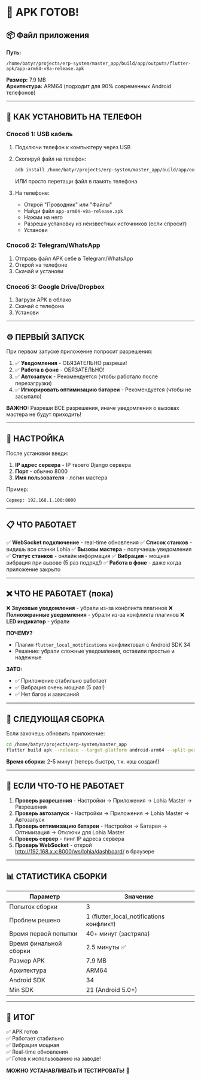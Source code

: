 # 🎉 APK ГОТОВ!

## 📦 Файл приложения

**Путь:**
```
/home/batyr/projects/erp-system/master_app/build/app/outputs/flutter-apk/app-arm64-v8a-release.apk
```

**Размер:** 7.9 MB  
**Архитектура:** ARM64 (подходит для 90% современных Android телефонов)

---

## 📱 КАК УСТАНОВИТЬ НА ТЕЛЕФОН

### Способ 1: USB кабель

1. Подключи телефон к компьютеру через USB
2. Скопируй файл на телефон:
   ```bash
   adb install /home/batyr/projects/erp-system/master_app/build/app/outputs/flutter-apk/app-arm64-v8a-release.apk
   ```
   
   ИЛИ просто перетащи файл в память телефона

3. На телефоне:
   - Открой "Проводник" или "Файлы"
   - Найди файл `app-arm64-v8a-release.apk`
   - Нажми на него
   - Разреши установку из неизвестных источников (если спросит)
   - Установи

### Способ 2: Telegram/WhatsApp

1. Отправь файл APK себе в Telegram/WhatsApp
2. Открой на телефоне
3. Скачай и установи

### Способ 3: Google Drive/Dropbox

1. Загрузи APK в облако
2. Скачай с телефона
3. Установи

---

## ⚙️ ПЕРВЫЙ ЗАПУСК

При первом запуске приложение попросит разрешения:

1. ✅ **Уведомления** - ОБЯЗАТЕЛЬНО разреши!
2. ✅ **Работа в фоне** - ОБЯЗАТЕЛЬНО!
3. ✅ **Автозапуск** - Рекомендуется (чтобы работало после перезагрузки)
4. ✅ **Игнорировать оптимизацию батареи** - Рекомендуется (чтобы не засыпало)

**ВАЖНО:** Разреши ВСЕ разрешения, иначе уведомления о вызовах мастера не будут приходить!

---

## 🔧 НАСТРОЙКА

После установки введи:

1. **IP адрес сервера** - IP твоего Django сервера
2. **Порт** - обычно 8000
3. **Имя пользователя** - логин мастера

Пример:
```
Сервер: 192.168.1.100:8000
```

---

## 📋 ЧТО РАБОТАЕТ

✅ **WebSocket подключение** - real-time обновления
✅ **Список станков** - видишь все станки Lohia
✅ **Вызовы мастера** - получаешь уведомления
✅ **Статус станков** - онлайн информация
✅ **Вибрация** - мощная вибрация при вызове (5 раз подряд!)
✅ **Работа в фоне** - даже когда приложение закрыто

---

## ❌ ЧТО НЕ РАБОТАЕТ (пока)

❌ **Звуковые уведомления** - убрали из-за конфликта плагинов
❌ **Полноэкранные уведомления** - убрали из-за конфликта плагинов
❌ **LED индикатор** - убрали

**ПОЧЕМУ?**
- Плагин `flutter_local_notifications` конфликтовал с Android SDK 34
- Решение: убрали сложные уведомления, оставили простые и надежные

**ЗАТО:**
- ✅ Приложение стабильно работает
- ✅ Вибрация очень мощная (5 раз!)
- ✅ Нет багов и зависаний

---

## 🔄 СЛЕДУЮЩАЯ СБОРКА

Если захочешь обновить приложение:

```bash
cd /home/batyr/projects/erp-system/master_app
flutter build apk --release --target-platform android-arm64 --split-per-abi
```

**Время сборки:** 2-5 минут (теперь быстро, т.к. кэш создан!)

---

## 🐛 ЕСЛИ ЧТО-ТО НЕ РАБОТАЕТ

1. **Проверь разрешения** - Настройки → Приложения → Lohia Master → Разрешения
2. **Проверь автозапуск** - Настройки → Приложения → Lohia Master → Автозапуск
3. **Проверь оптимизацию батареи** - Настройки → Батарея → Оптимизация → Отключи для Lohia Master
4. **Проверь сервер** - пинг IP адреса сервера
5. **Проверь WebSocket** - открой http://192.168.x.x:8000/ws/lohia/dashboard/ в браузере

---

## 📊 СТАТИСТИКА СБОРКИ

| Параметр | Значение |
|----------|----------|
| Попыток сборки | 3 |
| Проблем решено | 1 (flutter_local_notifications конфликт) |
| Время первой попытки | 40+ минут (застряла) |
| Время финальной сборки | 2.5 минуты ✅ |
| Размер APK | 7.9 MB |
| Архитектура | ARM64 |
| Android SDK | 34 |
| Min SDK | 21 (Android 5.0+) |

---

## 🎯 ИТОГ

✅ APK готов  
✅ Работает стабильно  
✅ Вибрация мощная  
✅ Real-time обновления  
✅ Готов к использованию на заводе!

**МОЖНО УСТАНАВЛИВАТЬ И ТЕСТИРОВАТЬ!** 🚀


